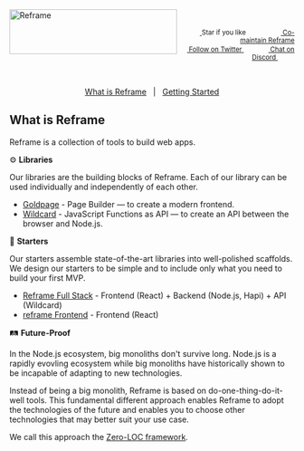 <a href="/../../#readme">
    <img align="left" src="https://github.com/reframejs/reframe/raw/master/images/logo-with-title-and-slogan.min.svg?sanitize=true" width=296 height=79 style="max-width:100%;" alt="Reframe"/>
</a>
<br/>
<p align="right">
    <sup>
        <a href="#">
            <img
              src="https://github.com/reframejs/reframe/raw/master/images/star.svg?sanitize=true"
              width="16"
              height="12"
            >
        </a>
        Star if you like
        &nbsp;&nbsp;&nbsp;&nbsp;
        &nbsp;&nbsp;&nbsp;&nbsp;
        &nbsp;&nbsp;
        <a href="https://github.com/reframejs/reframe/blob/master/contributing.md">
            <img
              src="https://github.com/reframejs/reframe/raw/master/images/biceps.min.svg?sanitize=true"
              width="16"
              height="14"
            >
            Co-maintain Reframe
        </a>
    </sup>
    <br/>
    <sup>
        <a href="https://twitter.com/reframejs">
            <img
              src="https://github.com/reframejs/reframe/raw/master/images/tw.svg?sanitize=true"
              width="15"
              height="13"
            >
            Follow on Twitter
        </a>
        &nbsp;&nbsp;&nbsp;&nbsp;&nbsp;
        &nbsp;&nbsp;
        <a href="https://discord.gg/kqXf65G">
            <img
              src="https://github.com/reframejs/reframe/raw/master/images/chat.svg?sanitize=true"
              width="14"
              height="10"
            >
            Chat on Discord
        </a>
        &nbsp;&nbsp;&nbsp;&nbsp;
        &nbsp;&nbsp;&nbsp;&nbsp;
    </sup>
</p>
&nbsp;
<p align='center'>
<a href="#what-is-reframe">What is Reframe</a>
&nbsp; | &nbsp;
<a href="#getting-started">Getting Started</a>

## What is Reframe

Reframe is a collection of tools to build web apps.

:gear: **Libraries**

Our libraries
are the building blocks of Reframe.
Each of our library can be used individually and independently of each other.

- [Goldpage](https://github.com/reframejs/goldpage) -
  Page Builder &mdash; to create a modern frontend.
- [Wildcard](https://github.com/reframejs/wildcard-api) -
  JavaScript Functions as API &mdash;
  to create an API between the browser and Node.js.

:rocket: **Starters**

Our starters assemble state-of-the-art libraries into well-polished scaffolds.
We design our starters to be simple and to include only what you need to build your first MVP.

- [Reframe Full Stack](https://github.com/reframejs/reframe-full-stack) -
  Frontend (React) + Backend (Node.js, Hapi) + API (Wildcard)
- [reframe Frontend](https://github.com/reframejs/reframe-frontend) -
  Frontend (React)

:railway_track: **Future-Proof**

In the Node.js ecosystem, big monoliths don't survive long.
Node.js is a rapidly evovling ecosystem while
big monoliths have historically shown to be incapable of adapting to new technologies.

Instead of being a big monolith,
Reframe is based on do-one-thing-do-it-well tools.
This fundamental different approach
enables Reframe to adopt the technologies of the future and
enables you to choose other technologies that may better suit your use case.

We call this approach the [Zero-LOC framework](/zero-loc-framework.md).

